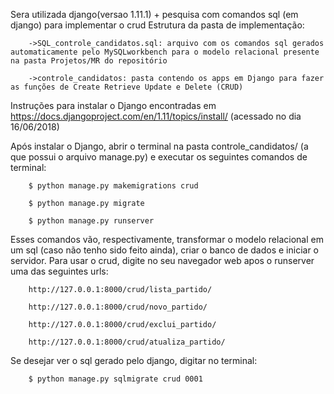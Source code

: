 Sera utilizada django(versao 1.11.1) + pesquisa com comandos sql (em django) para implementar o crud
Estrutura da pasta de implementação:

		->SQL_controle_candidatos.sql: arquivo com os comandos sql gerados automaticamente pelo MySQLworkbench para o modelo relacional presente na pasta Projetos/MR do repositório

		->controle_candidatos: pasta contendo os apps em Django para fazer as funções de Create Retrieve Update e Delete (CRUD)

Instruções para instalar o Django encontradas em https://docs.djangoproject.com/en/1.11/topics/install/ (acessado no dia 16/06/2018)

Após instalar o Django, abrir o terminal na pasta controle_candidatos/ (a que possui o arquivo manage.py) e executar os seguintes comandos de terminal:

		$ python manage.py makemigrations crud

		$ python manage.py migrate

		$ python manage.py runserver

Esses comandos vão, respectivamente, transformar o modelo relacional em um sql (caso não tenho sido feito ainda), criar o banco de dados e iniciar o servidor. Para usar o crud, digite no seu navegador web apos o runserver uma das seguintes urls:

		http://127.0.0.1:8000/crud/lista_partido/ 

		http://127.0.0.1:8000/crud/novo_partido/

		http://127.0.0.1:8000/crud/exclui_partido/

		http://127.0.0.1:8000/crud/atualiza_partido/

Se desejar ver o sql gerado pelo django, digitar no terminal: 

		$ python manage.py sqlmigrate crud 0001
